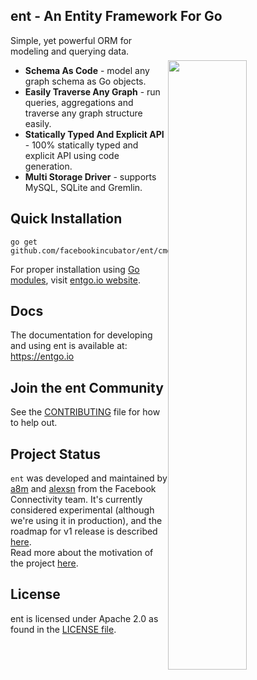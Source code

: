 ## ent - An Entity Framework For Go

<img width="50%" 
align="right"
style="display: block; margin:40px auto;" 
src="https://s3.eu-central-1.amazonaws.com/entgo.io/assets/gopher_graph.png"/>

Simple, yet powerful ORM for modeling and querying data.

- **Schema As Code** - model any graph schema as Go objects.
- **Easily Traverse Any Graph** - run queries, aggregations and traverse any graph structure easily.
- **Statically Typed And Explicit API** - 100% statically typed and explicit API using code generation.
- **Multi Storage Driver** - supports MySQL, SQLite and Gremlin.

## Quick Installation
```console
go get github.com/facebookincubator/ent/cmd/entc
```

For proper installation using [Go modules], visit [entgo.io website][entgo instal].

## Docs
The documentation for developing and using ent is available at: https://entgo.io

## Join the ent Community
See the [CONTRIBUTING](CONTRIBUTING.md) file for how to help out.

## Project Status
`ent` was developed and maintained by [a8m](https://github.com/a8m) and [alexsn](https://github.com/alexsn)
from the Facebook Connectivity team. It's currently considered experimental (although we're using it in production),
and the roadmap for v1 release is described [here](https://github.com/facebookincubator/ent/issues/46).  
Read more about the motivation of the project [here](https://entgo.io/blog/2019/10/03/introducing-ent).

## License
ent is licensed under Apache 2.0 as found in the [LICENSE file](LICENSE).


[entgo instal]: https://entgo.io/docs/code-gen/#version-compatibility-between-entc-and-ent
[Go modules]: https://github.com/golang/go/wiki/Modules#quick-start
